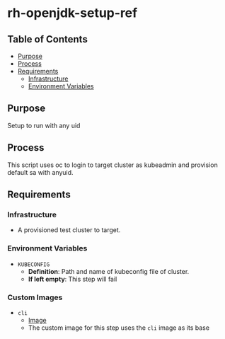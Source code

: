 # rh-openjdk-setup-ref<!-- omit from toc -->

## Table of Contents<!-- omit from toc -->
- [Purpose](#purpose)
- [Process](#process)
- [Requirements](#requirements)
    - [Infrastructure](#infrastructure)
    - [Environment Variables](#environment-variables)

## Purpose

Setup to run with any uid

## Process

This script uses oc to login to target cluster as kubeadmin and provision default sa with anyuid.

## Requirements

### Infrastructure

- A provisioned test cluster to target.

### Environment Variables

- `KUBECONFIG`
  - **Definition**: Path and name of kubeconfig file of cluster.
  - **If left empty**: This step will fail

### Custom Images

- `cli`
    - [Image](cli)
    - The custom image for this step uses the `cli` image as its base 

